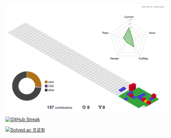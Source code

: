 
![](./profile-3d-contrib/profile-gitblock.svg)


[![GitHub Streak](https://streak-stats.demolab.com/?user=muyahoya&theme=dark)](https://git.io/streak-stats)

[![Solved.ac
프로필](http://mazassumnida.wtf/api/v2/generate_badge?boj=babyho99)](https://solved.ac/babyho99)

